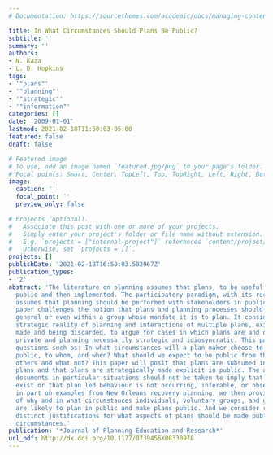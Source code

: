 ```yaml
---
# Documentation: https://sourcethemes.com/academic/docs/managing-content/

title: In What Circumstances Should Plans Be Public?
subtitle: ''
summary: ''
authors:
- N. Kaza
- L. D. Hopkins
tags:
- '"plans"'
- '"planning"'
- '"strategic"'
- '"information"'
categories: []
date: '2009-01-01'
lastmod: 2021-02-18T11:50:03-05:00
featured: false
draft: false

# Featured image
# To use, add an image named `featured.jpg/png` to your page's folder.
# Focal points: Smart, Center, TopLeft, Top, TopRight, Left, Right, BottomLeft, Bottom, BottomRight.
image:
  caption: ''
  focal_point: ''
  preview_only: false

# Projects (optional).
#   Associate this post with one or more of your projects.
#   Simply enter your project's folder or file name without extension.
#   E.g. `projects = ["internal-project"]` references `content/project/deep-learning/index.md`.
#   Otherwise, set `projects = []`.
projects: []
publishDate: '2021-02-18T16:50:03.502967Z'
publication_types:
- '2'
abstract: 'The literature on planning assumes that plans, to be useful, should be
  public and then implemented. The participatory paradigm, with its recent resurgence,
  assumes that planning should be performed with stakeholders in public forums. This
  paper challenges the notion that plans and planning processes should be public in
  general or even within a group whose mandate it is to plan. It considers the inherent
  strategic reality of planning and interactions of multiple plans, existing and being
  made and being discarded, to argue for cases in which plans are and ought to be
  private and planning necessarily strategic and idiosyncratic. This paper addresses
  questions such as: In what circumstances will a plan maker choose to make plans
  public, to whom, and when? What should we expect to be public from the plans of
  others and what not? This paper will posit that plans are subsumed in plans about
  plans and that plans are strategically made explicit in public. The absence of public
  documents in particular situations should not be taken to imply that plans do not
  exist or that plan led behaviour is not occurring, inferable, or observable. Based
  in part on examples from New Orleans recovery planning, we then provide explanations
  of why and in what circumstances individuals, voluntary groups, and governments
  are likely to plan in public and make plans public. And we consider related but
  distinct justifications for what aspects of plans should be made public and in what
  circumstances.'
publication: '*Journal of Planning Education and Research*'
url_pdf: http://dx.doi.org/10.1177/0739456X08330978
---
```

